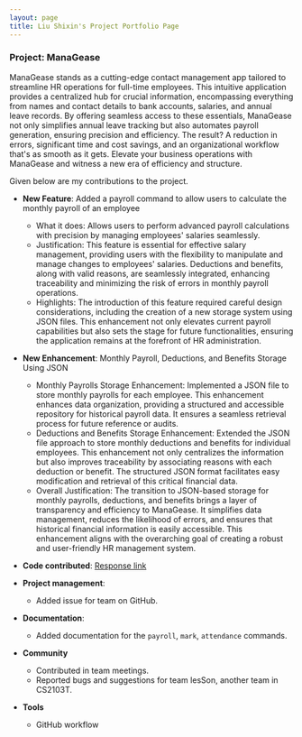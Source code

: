 ```yaml
---
layout: page
title: Liu Shixin's Project Portfolio Page
---
```


### Project: ManaGease

ManaGease stands as a cutting-edge contact management app tailored to streamline HR operations for full-time employees. 
This intuitive application provides a centralized hub for crucial information, encompassing everything from names and contact details to bank accounts, salaries, and annual leave records. By offering seamless access to these essentials, ManaGease not only simplifies annual leave tracking but also automates payroll generation, ensuring precision and efficiency. The result? A reduction in errors, significant time and cost savings, and an organizational workflow that's as smooth as it gets. Elevate your business operations with ManaGease and witness a new era of efficiency and structure.

Given below are my contributions to the project.

* **New Feature**: Added a payroll command to allow users to calculate the monthly payroll of an employee
  * What it does: Allows users to perform advanced payroll calculations with precision by managing employees' salaries seamlessly.
  * Justification: This feature is essential for effective salary management, providing users with the flexibility to manipulate and manage changes to employees' salaries. Deductions and benefits, along with valid reasons, are seamlessly integrated, enhancing traceability and minimizing the risk of errors in monthly payroll operations.
  * Highlights: The introduction of this feature required careful design considerations, including the creation of a new storage system using JSON files. This enhancement not only elevates current payroll capabilities but also sets the stage for future functionalities, ensuring the application remains at the forefront of HR administration.
  

* **New Enhancement**: Monthly Payroll, Deductions, and Benefits Storage Using JSON
  * Monthly Payrolls Storage Enhancement: Implemented a JSON file to store monthly payrolls for each employee. This enhancement enhances data organization, providing a structured and accessible repository for historical payroll data. It ensures a seamless retrieval process for future reference or audits.
  * Deductions and Benefits Storage Enhancement: Extended the JSON file approach to store monthly deductions and benefits for individual employees. This enhancement not only centralizes the information but also improves traceability by associating reasons with each deduction or benefit. The structured JSON format facilitates easy modification and retrieval of this critical financial data.
  * Overall Justification: The transition to JSON-based storage for monthly payrolls, deductions, and benefits brings a layer of transparency and efficiency to ManaGease. It simplifies data management, reduces the likelihood of errors, and ensures that historical financial information is easily accessible. This enhancement aligns with the overarching goal of creating a robust and user-friendly HR management system.

* **Code contributed**: [Response link](https://nus-cs2103-ay2324s1.github.io/tp-dashboard/?search=Kevin&sort=groupTitle&sortWithin=title&timeframe=commit&mergegroup=&groupSelect=groupByRepos&breakdown=true&checkedFileTypes=docs~functional-code~test-code&since=2023-09-22&tabOpen=true&tabType=zoom&zA=Kevin-Liusx&zR=AY2324S1-CS2103T-W12-2%2Ftp%5Bmaster%5D&zACS=236.18330829121706&zS=2023-09-22&zFS=&zU=2023-11-09&zMG=false&zFTF=commit&zFGS=groupByRepos&zFR=false)


* **Project management**:
  * Added issue for team on GitHub.

* **Documentation**:
  * Added documentation for the `payroll`, `mark`, `attendance` commands.

* **Community**
  * Contributed in team meetings.
  * Reported bugs and suggestions for team lesSon, another team in CS2103T.

* **Tools**
  * GitHub workflow
